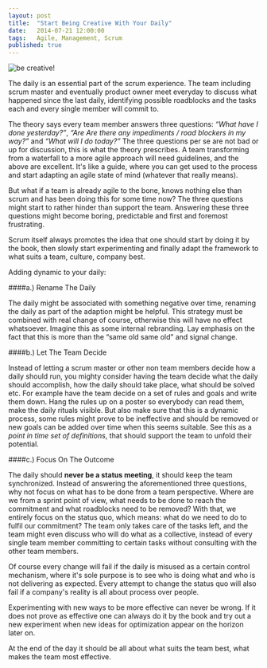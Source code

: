 ```yaml
---
layout: post
title:  "Start Being Creative With Your Daily"
date:   2014-07-21 12:00:00
tags:   Agile, Management, Scrum
published: true
---
```


![be creative!](../../img/creative.png "Be Creative!")

The daily is an essential part of the scrum experience. The team including scrum master and eventually product owner meet everyday to discuss what happened since the last daily, identifying possible roadblocks and the tasks each and every single member will commit to.

The theory says every team member answers three questions: *“What have I done yesterday?”*, *“Are Are there any impediments / road blockers in my way?”* and *“What will I do today?”*
The three questions per se are not bad or up for discussion, this is what the theory prescribes. A team transforming from a waterfall to a more agile approach will need guidelines, and the above are excellent. It's like a guide, where you can get used to the process and start adapting an agile state of mind (whatever that really means).

But what if a team is already agile to the bone, knows nothing else than scrum and has been doing this for some time now? The three questions might start to rather hinder than support the team. Answering these three questions might become boring, predictable and first and foremost frustrating.

Scrum itself always promotes the idea that one should start by doing it by the book, then slowly start experimenting and finally adapt the framework to what suits a team, culture, company best.

Adding dynamic to your daily:

####a.) Rename The Daily

The daily might be associated with something negative over time, renaming the daily as part of the adaption might be helpful. This strategy must be combined with real change of course, otherwise this will have no effect whatsoever. Imagine this as some internal rebranding.
Lay emphasis on the fact that this is more than the “same old same old” and signal change.

####b.) Let The Team Decide

Instead of letting a scrum master or other non team members decide how a daily should run, you mighty consider having the team decide what the daily should accomplish, how the daily should take place, what should be solved etc. For example have the team decide on a set of rules and goals and write them down. Hang the rules up on a poster so everybody can read them, make the daily rituals visible. But also make sure that this is a dynamic process, some rules might prove to be ineffective and should be removed or new goals can be added over time when this seems suitable. See this as a *point in time set of definitions*, that should support the team to unfold their potential.

####c.) Focus On The Outcome

The daily should **never be a status meeting**, it should keep the team synchronized.
Instead of answering the aforementioned three questions, why not focus on what has to be done from a team perspective.
Where are we from a sprint point of view, what needs to be done to reach the commitment and what roadblocks need to be removed?
With that, we entirely focus on the status quo, which means: what do we need to do to fulfil our commitment?
The team only takes care of the tasks left, and the team might even discuss who will do what as a collective, instead of every single team member committing to certain tasks without consulting with the other team members.

Of course every change will fail if the daily is misused as a certain control mechanism, where it's sole purpose is to see who is doing what and who is not delivering as expected. Every attempt to change the status quo will also fail if a company's reality is all about process over people.

Experimenting with new ways to be more effective can never be wrong.
If it does not prove as effective one can always do it by the book and try out a new experiment when new ideas for optimization appear on the horizon later on.

At the end of the day it should be all about what suits the team best, what makes the team most effective.
